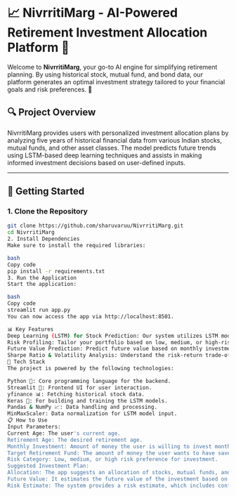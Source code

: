 # 📈 **NivrritiMarg** - AI-Powered Retirement Investment Allocation Platform 🚀

Welcome to **NivrritiMarg**, your go-to AI engine for simplifying retirement planning. By using historical stock, mutual fund, and bond data, our platform generates an optimal investment strategy tailored to your financial goals and risk preferences. 🌟

## 🔍 **Project Overview**

NivrritiMarg provides users with personalized investment allocation plans by analyzing five years of historical financial data from various Indian stocks, mutual funds, and other asset classes. The model predicts future trends using LSTM-based deep learning techniques and assists in making informed investment decisions based on user-defined inputs.

---

## 🚀 **Getting Started**

### 1. **Clone the Repository**

```bash
git clone https://github.com/sharuvaruu/NivrritiMarg.git
cd NivrritiMarg
2. Install Dependencies
Make sure to install the required libraries:

bash
Copy code
pip install -r requirements.txt
3. Run the Application
Start the application:

bash
Copy code
streamlit run app.py
You can now access the app via http://localhost:8501.

📊 Key Features
Deep Learning (LSTM) for Stock Prediction: Our system utilizes LSTM models to predict future stock prices based on historical data.
Risk Profiling: Tailor your portfolio based on low, medium, or high-risk preferences.
Future Value Prediction: Predict future value based on monthly investments, risk categories, and desired retirement goals.
Sharpe Ratio & Volatility Analysis: Understand the risk-return trade-off for each investment.
💼 Tech Stack
The project is powered by the following technologies:

Python 🐍: Core programming language for the backend.
Streamlit 📱: Frontend UI for user interaction.
yfinance 📊: Fetching historical stock data.
Keras 🧠: For building and training the LSTM models.
Pandas & NumPy 📈: Data handling and processing.
MinMaxScaler: Data normalization for LSTM model input.
📋 How to Use
Input Parameters:
Current Age: The user's current age.
Retirement Age: The desired retirement age.
Monthly Investment: Amount of money the user is willing to invest monthly.
Target Retirement Fund: The amount of money the user wants to have saved by retirement.
Risk Category: Low, medium, or high risk preference for investment.
Suggested Investment Plan:
Allocation: The app suggests an allocation of stocks, mutual funds, and bonds based on the risk profile.
Future Value: It estimates the future value of the investment based on monthly contributions and market growth.
Risk Estimate: The system provides a risk estimate, which includes confidence intervals and projected returns.
